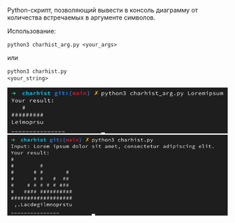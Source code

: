 Python-скрипт, позволяющий вывести в консоль диаграмму от количества встречаемых в аргументе символов.

Использование:

	python3 charhist_arg.py <your_args>

или

	python3 charhist.py
	<your_string>

![](./img/charhist_arg.png)
![](./img/charhist.png)

